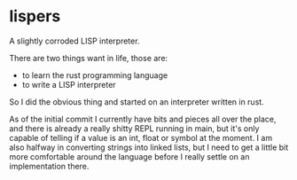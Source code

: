 # lispers
A slightly corroded LISP interpreter.

There are two things want in life, those are:
* to learn the rust programming language
* to write a LISP interpreter

So I did the obvious thing and started on an interpreter written in rust.

As of the initial commit I currently have bits and pieces all over the place, and there is already a 
really shitty REPL running in main, but it's only capable of telling if a value is an int, float or symbol at the moment.
I am also halfway in converting strings into linked lists, but I need to get a little bit more comfortable around the 
language before I really settle on an implementation there.
